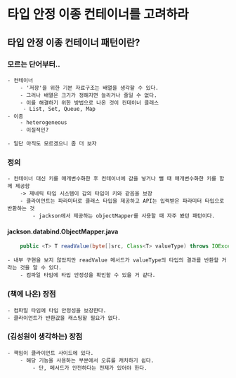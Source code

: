# 타입 안정 이종 컨테이너를 고려하라

## 타입 안정 이종 컨테이너 패턴이란?

### 모르는 단어부터..

    - 컨테이너
        - '저장'을 위한 기본 자료구조는 배열을 생각할 수 있다.
        - 그러나 배열은 크기가 정해지면 늘리거나 줄일 수 없다.
        - 이를 해결하기 위한 방법으로 나온 것이 컨테이너 클래스
         - List, Set, Queue, Map
    - 이종
        - heterogeneous
        - 이질적인?
    
    - 일단 아직도 모르겠으니 좀 더 보자

### 정의

    - 컨테이너 대신 키를 매개변수화한 후 컨테이너에 값을 넣거나 뺄 때 매개변수화한 키를 함께 제공함
        -> 제네릭 타입 시스템이 갑의 타입이 키와 같음을 보장 
        - 클라이언트는 파라미터로 클래스 타입을 제공하고 API는 입력받은 파라미터 타입으로 반환하는 것
            - jackson에서 제공하는 objectMapper를 사용할 때 자주 봤던 패턴이다.

#### jackson.databind.ObjectMapper.java
```java
    public <T> T readValue(byte[]src, Class<T> valueType) throws IOException, JsonParseException, JsonMappingException
```
    - 내부 구현을 보지 않았지만 readValue 메서드가 valueType의 타입의 결과를 반환할 거라는 것을 알 수 있다.
        - 컴파일 타임에 타입 안정성을 확인할 수 있을 거 같다.

### (책에 나온) 장점
    - 컴파일 타임에 타입 안정성을 보장한다.
    - 클라이언트가 반환값을 캐스팅할 필요가 없다.

### (김성원이 생각하는) 장점
    - 책임이 클라이언트 사이드에 있다.
        - 해당 기능을 사용하는 부분에서 오류를 캐치하기 쉽다.
            - 단, 메서드가 안전하다는 전제가 있어야 한다.